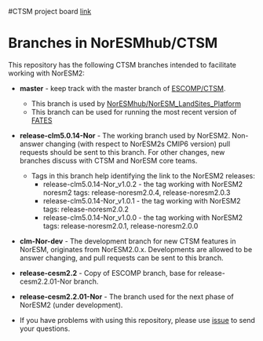 #CTSM project board [link](https://github.com/orgs/NorESMhub/projects/5)

# Branches in NorESMhub/CTSM

This repository has the following CTSM branches intended to facilitate working with NorESM2:

- **master** - keep track with the master branch of [ESCOMP/CTSM](https://github.com/ESCOMP/CTSM).
  - This branch is used by [NorESMhub/NorESM_LandSites_Platform](https://github.com/NorESMhub/NorESM_LandSites_Platform)
  - This branch can be used for running the most recent version of [FATES](https://github.com/NGEET/fates)

- **release-clm5.0.14-Nor** - The working branch used by NorESM2. Non-answer changing (with respect to NorESM2s CMIP6 version) pull requests should be sent to this branch. For other changes, new branches discuss with CTSM and NorESM core teams.
  - Tags in this branch help identifying the link to the NorESM2 releases:
    - release-clm5.0.14-Nor_v1.0.2 - the tag working with NorESM2 noresm2 tags: release-noresm2.0.4, release-noresm2.0.3
    - release-clm5.0.14-Nor_v1.0.1 - the tag working with NorESM2 tags: release-noresm2.0.2 
    - release-clm5.0.14-Nor_v1.0.0 - the tag working with NorESM2 tags: release-noresm2.0.1, release-noresm2.0.0 

- **clm-Nor-dev** - The development branch for new CTSM features in NorESM, originates from NorESM2.0.x.  Developments are allowed to be answer changing, and pull requests can be sent to this branch.

- **release-cesm2.2** - Copy of ESCOMP branch, base for release-cesm2.2.01-Nor branch.
- **release-cesm2.2.01-Nor** - The branch used for the next phase of NorESM2 (under development).

- If you have problems with using this repository, please use [issue](https://github.com/NorESMhub/CTSM/issues) to send your questions.
